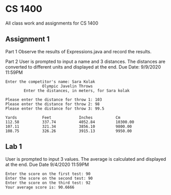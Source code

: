 # CS 1400
All class work and assignments for CS 1400

## Assignment 1
Part 1
Observe the results of Expressions.java and record the results.

Part 2
User is prompted to input a name and 3 distances. The distances are converted to different units and displayed at the end.
Due Date: 9/9/2020 11:59PM
```
Enter the competitor's name: Sara Kolak
                Olympic Javelin Throws
        Enter the distances, in meters, for Sara kolak
        
Please enter the distance for throw 1: 103
Please enter the distance for throw 2: 98
Please enter the distance for throw 3: 99.5

Yards           Feet            Inches          Cm
112.58          337.74          4052.84         10300.00
107.11          321.34          3856.10         9800.00
108.75          326.26          3915.13         9950.00

```
## Lab 1
User is prompted to input 3 values. The average is calculated and displayed at the end.
Due Date 9/4/2020 11:59PM
```
Enter the score on the first test: 90
Enter the score on the second test: 90
Enter the score on the third test: 92
Your average score is: 90.6666
```
